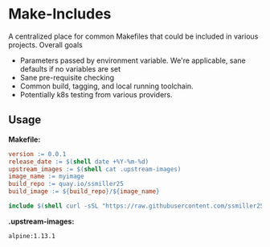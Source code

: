 # Make-Includes

A centralized place for common Makefiles that could be included in various projects.  Overall goals

- Parameters passed by environment variable.  We're applicable, sane defaults if no variables are set
- Sane pre-requisite checking
- Common build, tagging, and local running toolchain.
- Potentially k8s testing from various providers.

## Usage

**Makefile:**
```makefile
version := 0.0.1
release_date := $(shell date +%Y-%m-%d)
upstream_images := $(shell cat .upstream-images)
image_name := myimage
build_repo := quay.io/ssmiller25
build_image := ${build_repo}/${image_name}

include $(shell curl -sSL "https://raw.githubusercontent.com/ssmiller25/blast-oci/main/make-include/Makefile.docker")

```

**.upstream-images:**

```text
alpine:1.13.1
```